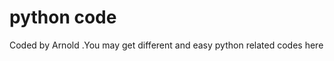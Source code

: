 # python code

Coded by Arnold  .You may get different and easy python related codes here





























